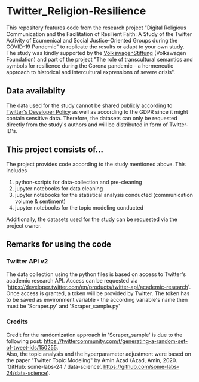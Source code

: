 # Twitter_Religion-Resilience
This repository features code from the research project "Digital Religious Communication and the Facilitation of Resilient Faith: A Study of the Twitter Activity of Ecumenical and Social Justice-Oriented Groups during the COVID-19 Pandemic" to replicate the results or adapt to your own study. The study was kindly supported by the [VolkswagenStiftung](https://www.volkswagenstiftung.de/de) (Volkswagen Foundation) and part of the project "The role of transcultural semantics and symbols for resilience during the Corona pandemic – a hermeneutic approach to historical and intercultural expressions of severe crisis".

## Data availablity
The data used for the study cannot be shared publicly according to [Twitter's Developer Policy](https://developer.twitter.com/en/developer-terms/policy) as well as according to the GDPR since it might contain sensitive data. Therefore, the datasets can only be requested directly from the study's authors and will be distributed in form of Twitter-ID's.

## This project consists of...
The project provides code according to the study mentioned above. This includes 
1. python-scripts for data-collection and pre-cleaning
2. jupyter notebooks for data cleaning
3. jupyter notebooks for the statistical analysis conducted (communication volume & sentiment)
4. jupyter notebooks for the topic modeling conducted

Additionally, the datasets used for the study can be requested via the project owner.

## Remarks for using the code
### Twitter API v2
The data collection using the python files is based on access to Twitter's academic research API. Access can be requested via 'https://developer.twitter.com/en/products/twitter-api/academic-research'. Once access is granted, a token will be provided by Twitter. The token has to be saved as environment variable - the according variable's name then must be 'Scraper.py' and 'Scraper_sample.py' 

### Credits
Credit for the randomization approach in 'Scraper_sample' is due to the following post: https://twittercommunity.com/t/generating-a-random-set-of-tweet-ids/150255. <br>
Also, the topic analysis and the hyperparameter adjustment were based on the paper "Twitter Topic Modeling" by Amin Azad (Azad, Amin, 2020. ‘GitHub: some-labs-24 / data-science’. https://github.com/some-labs-24/data-science).



